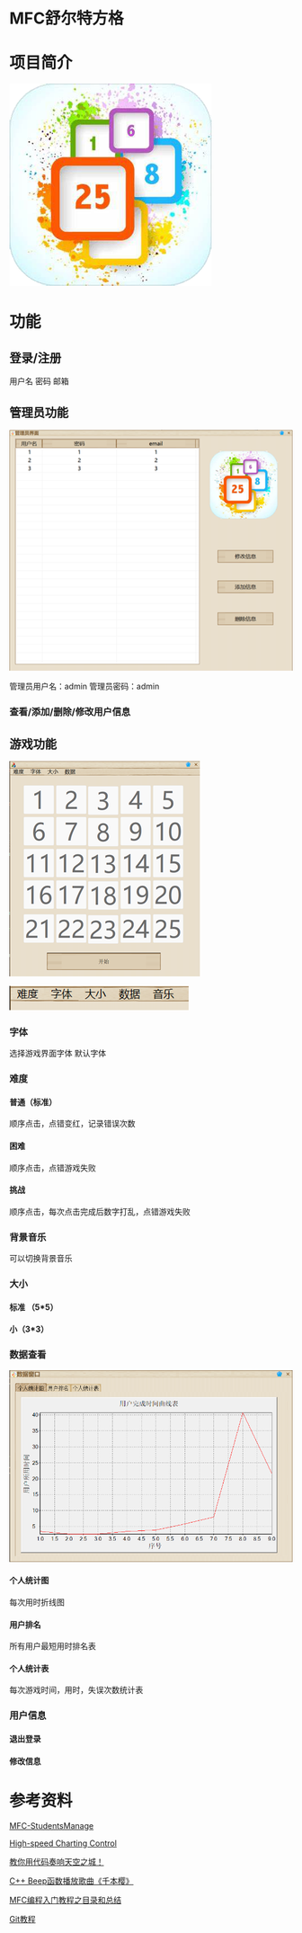  
# MFC舒尔特方格


# 项目简介
![输入图片说明](%E5%9B%BE%E6%A0%872.png)
# 功能
## 登录/注册
用户名
密码
邮箱
## 管理员功能
![输入图片说明](admin.png)

管理员用户名：admin
管理员密码：admin
### 查看/添加/删除/修改用户信息
## 游戏功能
![输入图片说明](game.png)

![输入图片说明](menu.png)
### 字体
选择游戏界面字体
默认字体
### 难度
#### 普通（标准）
顺序点击，点错变红，记录错误次数
#### 困难
顺序点击，点错游戏失败
#### 挑战
顺序点击，每次点击完成后数字打乱，点错游戏失败
### 背景音乐
可以切换背景音乐
### 大小
#### 标准 （5*5）
#### 小（3*3）
### 数据查看
![输入图片说明](data.png)
#### 个人统计图
每次用时折线图
#### 用户排名
所有用户最短用时排名表
#### 个人统计表
每次游戏时间，用时，失误次数统计表
### 用户信息
#### 退出登录
#### 修改信息
# 参考资料
[MFC-StudentsManage](http://gitee.com/TastSong/MFC-StudentsManage?_from=gitee_search)

[High-speed Charting Control](http://blog.csdn.net/puzzleZHOU/article/details/117730586)

[教你用代码奏响天空之城！](https://blog.csdn.net/weixin_45697774/article/details/106868403)

[C++ Beep函数播放歌曲《千本樱》](https://blog.csdn.net/qq_53162179/article/details/124066525)

[MFC编程入门教程之目录和总结](http://www.jizhuomi.com/software/257.html)

[Git教程](https://www.liaoxuefeng.com/wiki/896043488029600)